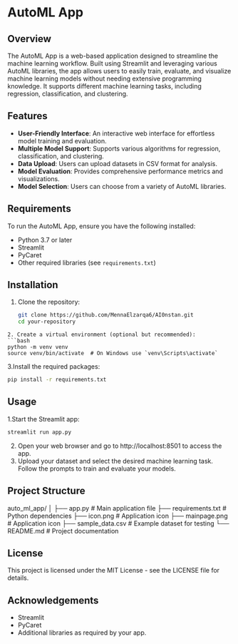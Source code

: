 # AutoML App

## Overview

The AutoML App is a web-based application designed to streamline the machine learning workflow. Built using Streamlit and leveraging various AutoML libraries, the app allows users to easily train, evaluate, and visualize machine learning models without needing extensive programming knowledge. It supports different machine learning tasks, including regression, classification, and clustering.

## Features

- **User-Friendly Interface**: An interactive web interface for effortless model training and evaluation.
- **Multiple Model Support**: Supports various algorithms for regression, classification, and clustering.
- **Data Upload**: Users can upload datasets in CSV format for analysis.
- **Model Evaluation**: Provides comprehensive performance metrics and visualizations.
- **Model Selection**: Users can choose from a variety of AutoML libraries.

## Requirements

To run the AutoML App, ensure you have the following installed:

- Python 3.7 or later
- Streamlit
- PyCaret
- Other required libraries (see `requirements.txt`)

## Installation

1. Clone the repository:
   ```bash
   git clone https://github.com/MennaElzarqa6/AI0nstan.git
   cd your-repository
```
2. Create a virtual environment (optional but recommended):
```bash
python -m venv venv
source venv/bin/activate  # On Windows use `venv\Scripts\activate`
```
3.Install the required packages:
```bash
pip install -r requirements.txt
```
## Usage
1.Start the Streamlit app:
```bash
streamlit run app.py
```
2. Open your web browser and go to http://localhost:8501 to access the app.
3. Upload your dataset and select the desired machine learning task. Follow the prompts to train and evaluate your models.

## Project Structure
auto_ml_app/
│
├── app.py                   # Main application file
├── requirements.txt         # Python dependencies
├── icon.png                 # Application icon
├── mainpage.png                 # Application icon
├── sample_data.csv      # Example dataset for testing
└── README.md                # Project documentation

## License
This project is licensed under the MIT License - see the LICENSE file for details.

## Acknowledgements
- Streamlit
- PyCaret
- Additional libraries as required by your app.



